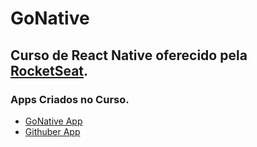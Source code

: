 # GoNative
## Curso de React Native oferecido pela [RocketSeat].

### Apps Criados no Curso.
- [GoNative App]
- [Githuber App]

[RocketSeat]: <http://rocketseat.com.br>
[GoNative App]: <https://github.com/ribeiroevandro/gonative/tree/gonativeapp>
[Githuber App]: <https://github.com/ribeiroevandro/gonative/tree/githuber>
